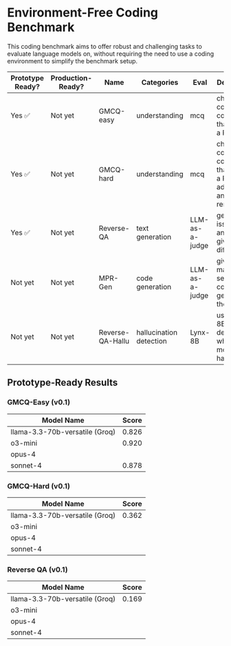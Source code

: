 # Environment-Free Coding Benchmark

This coding benchmark aims to offer robust and challenging tasks to evaluate
language models on, without requiring the need to use a coding environment to
simplify the benchmark setup.

| Prototype Ready? | Production-Ready? | Name | Categories | Eval | Description |
| --- | --- | --- | --- | --- | --- |
| Yes ✅| Not yet | GMCQ-easy | understanding | mcq | choose the correct code diff that closes a PR |
| Yes ✅| Not yet | GMCQ-hard | understanding | mcq | choose the correct code diff that closes a PR, with additions and removals |
| Yes ✅| Not yet| Reverse-QA | text generation | LLM-as-a-judge | generate an issue title and body given code diff |
| Not yet | Not yet | MPR-Gen | code generation | LLM-as-a-judge | given a maksed section of a code diff, generate the code |
| Not yet | Not yet | Reverse-QA-Hallu | hallucination detection | Lynx-8B | uses Lynx-8B to determine whether the model hallucinated |

## Prototype-Ready Results

### GMCQ-Easy (v0.1)

| Model Name | Score |
| --- | --- |
| llama-3.3-70b-versatile (Groq) | 0.826 |
| o3-mini |  0.920 |
| opus-4 |  |
| sonnet-4| 0.878 | 

### GMCQ-Hard (v0.1)

| Model Name | Score |
| --- | --- |
| llama-3.3-70b-versatile (Groq) | 0.362 |
| o3-mini |   |
| opus-4 |  |
| sonnet-4|  | 

### Reverse QA (v0.1)

| Model Name | Score |
| --- | --- |
| llama-3.3-70b-versatile (Groq) | 0.169 |
| o3-mini |  |
| opus-4 |  |
| sonnet-4|  | 
